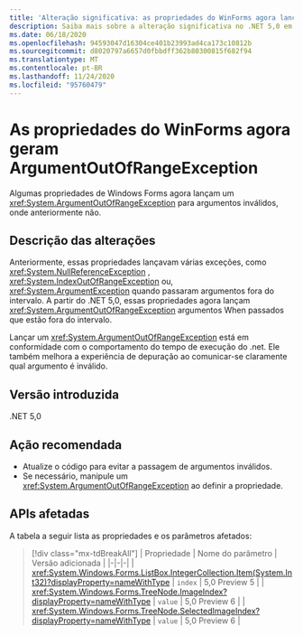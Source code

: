 ```yaml
---
title: 'Alteração significativa: as propriedades do WinForms agora lançam ArgumentOutOfRangeException'
description: Saiba mais sobre a alteração significativa no .NET 5,0 em que algumas propriedades de Windows Forms agora lançam um ArgumentOutOfRangeException para argumentos inválidos.
ms.date: 06/18/2020
ms.openlocfilehash: 94593047d16304ce401b23993ad4ca173c10812b
ms.sourcegitcommit: d8020797a6657d0fbbdff362b80300815f682f94
ms.translationtype: MT
ms.contentlocale: pt-BR
ms.lasthandoff: 11/24/2020
ms.locfileid: "95760479"
---
```

# <a name="winforms-properties-now-throw-argumentoutofrangeexception"></a>As propriedades do WinForms agora geram ArgumentOutOfRangeException

Algumas propriedades de Windows Forms agora lançam um <xref:System.ArgumentOutOfRangeException> para argumentos inválidos, onde anteriormente não.

## <a name="change-description"></a>Descrição das alterações

Anteriormente, essas propriedades lançavam várias exceções, como <xref:System.NullReferenceException> , <xref:System.IndexOutOfRangeException> ou, <xref:System.ArgumentException> quando passaram argumentos fora do intervalo. A partir do .NET 5,0, essas propriedades agora lançam <xref:System.ArgumentOutOfRangeException> argumentos When passados que estão fora do intervalo.

Lançar um <xref:System.ArgumentOutOfRangeException> está em conformidade com o comportamento do tempo de execução do .net. Ele também melhora a experiência de depuração ao comunicar-se claramente qual argumento é inválido.

## <a name="version-introduced"></a>Versão introduzida

.NET 5,0

## <a name="recommended-action"></a>Ação recomendada

- Atualize o código para evitar a passagem de argumentos inválidos.
- Se necessário, manipule um <xref:System.ArgumentOutOfRangeException> ao definir a propriedade.

## <a name="affected-apis"></a>APIs afetadas

A tabela a seguir lista as propriedades e os parâmetros afetados:

> [!div class="mx-tdBreakAll"]
> | Propriedade | Nome do parâmetro | Versão adicionada |
> |-|-|-|
> | <xref:System.Windows.Forms.ListBox.IntegerCollection.Item(System.Int32)?displayProperty=nameWithType> | `index` | 5,0 Preview 5 |
> | <xref:System.Windows.Forms.TreeNode.ImageIndex?displayProperty=nameWithType> | `value` | 5,0 Preview 6 |
> | <xref:System.Windows.Forms.TreeNode.SelectedImageIndex?displayProperty=nameWithType> | `value` | 5,0 Preview 6 |

<!--

### Affected APIs

- `P:System.Windows.Forms.ListBox.IntegerCollection.Item(System.Int32)`
- `P:System.Windows.Forms.TreeNode.ImageIndex`
- `P:System.Windows.Forms.TreeNode.SelectedImageIndex`

### Category

Windows Forms

-->
